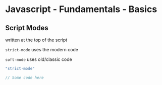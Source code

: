 # Javascript - Fundamentals - Basics

## Script Modes

written at the top of the script

`strict-mode` uses the modern code

`soft-mode` uses old/classic code

```javascript
"strict-mode"

// Some code here
```

